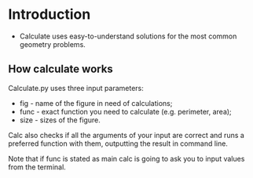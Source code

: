 # Introduction
- Calculate uses easy-to-understand solutions for the most common geometry problems.

## How calculate works

Calculate.py uses three input parameters:
- fig - name of the figure in need of calculations;
- func - exact function you need to calculate (e.g. perimeter, area);
- size - sizes of the figure.

Calc also checks if all the arguments of your input are correct and runs a preferred function with them, outputting the result in command line.

Note that if func is stated as main calc is going to ask you to input values from the terminal.